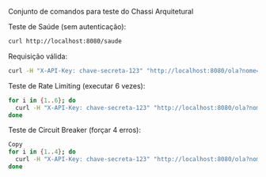 Conjunto de comandos para teste do Chassi Arquitetural

Teste de Saúde (sem autenticação):
```bash
curl http://localhost:8080/saude
```

Requisição válida:
```bash
curl -H "X-API-Key: chave-secreta-123" "http://localhost:8080/ola?nome=Arquiteto"
```

Teste de Rate Limiting (executar 6 vezes):
```bash
for i in {1..6}; do
  curl -H "X-API-Key: chave-secreta-123" "http://localhost:8080/ola?nome=Teste"
done
````

Teste de Circuit Breaker (forçar 4 erros):
```bash
Copy
for i in {1..4}; do
  curl -H "X-API-Key: chave-secreta-123" "http://localhost:8080/ola?nome=Erro&erro=true"
done
````